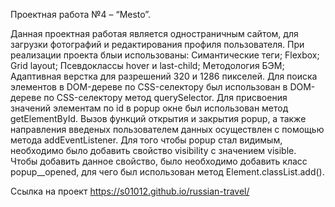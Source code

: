 Проектная работа №4 – “Mesto”.

Данная проектная работая является одностраничным сайтом, для загрузки фотографий и редактирования профиля пользователя.
При реализации проекта блыи использованы:
Симантические теги;
Flexbox;
Grid layout;
Псевдоклассы hover и last-child;
Методология БЭМ;
Адаптивная верстка для разрешений 320 и 1286 пикселей.
Для поиска элементов в DOM-дереве по CSS-селектору был использован в DOM-дереве по CSS-селектору метод querySelector.
Для присвоения значений элементам по id в popup окне был использован  метод getElementById.
Вызов функций открытия и закрытия popup, а также направления введеных пользователем данных осуществлен с помощью метода addEventListener.
Для того чтобы popup стал видимым, необходимо было добавить свойство visibility с значением visible. Чтобы добавить данное свойство, было необходимо добавить класс popup__opened, для чего был использован метод Element.classList.add().


Ссылка на проект https://s01012.github.io/russian-travel/
